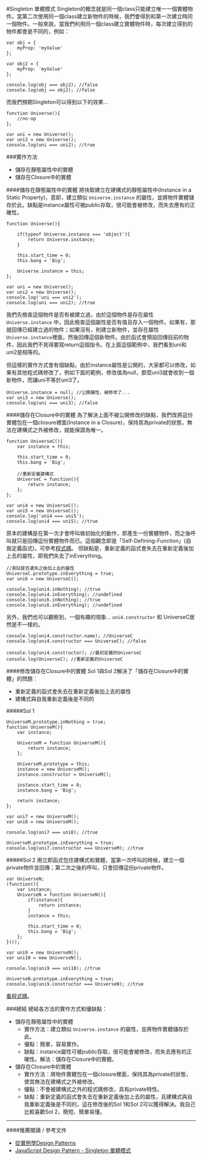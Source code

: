 #Singleton 單體模式
Singleton的概念就是同一個class只能建立唯一一個實體物件。當第二次使用同一個class建立新物件的時候，我們會得到和第一次建立時同一個物件。一般來說，當我們利用同一個class建立實體物件時，每次建立得到的物件都會是不同的，例如：    

	var obj = {
		myProp: 'myValue'
	};
	
	var obj2 = {
		myProp: 'myValue'
	};
	
	console.log(obj === obj2); //false
	console.log(obj == obj2); //false

而我們預期Singleton可以得到以下的效果...  

	function Universe(){
		//no-op
	};
	
	var uni = new Universe();
	var uni2 = new Universe();
	console.log(uni === uni2); //true

###實作方法
- 儲存在靜態屬性中的實體
- 儲存在Closure中的實體

####儲存在靜態屬性中的實體
將快取建立在建構式的靜態屬性中(Instance in a Static Property)，意即，建立類似 `Universe.instance` 的屬性，並將物件實體儲存於此。缺點是instance屬性可被public存取，很可能會被修改，而失去應有的正確性。  

	function Universe(){
		
		if(typeof Universe.instance === 'object'){
			return Universe.instance;
		}
	
		this.start_time = 0;
		this.bang = 'Big';
	
		Universe.instance = this;
	};
	
	var uni = new Universe();
	var uni2 = new Universe();
	console.log('uni === uni2');
	console.log(uni === uni2); //true

我們先檢查這個物件是否有被建立過，由於這個物件是存在屬性 `Universe.instance` 中，因此檢查這個屬性是否有值且存入一個物件。如果有，那就回傳已經建立過的物件；如果沒有，則建立新物件，並存在屬性 `Universe.instance`裡面，然後回傳這個新物件。由於函式會預設回傳目前的物件，因此我們不見得要寫return這個指令。在上面這個範例中，我們看到uni和uni2是相等的。  

但這樣的實作方式會有個缺點，由於instance屬性是公開的，大家都可以修改，如果有其他程式碼修改了，例如下面的範例，修改值為null，那麼uni3就會收到一個新物件，而讓uni不等於uni3了。  
	
	Universe.instance = null; //公開屬性，被修改了...
	var uni3 = new Universe();
	console.log(uni === uni3); //false

####儲存在Closure中的實體
為了解決上面不被公開修改的缺點，我們改將這份實體包在一個closure裡面(Instance in a Closure)，保持其為private的狀態，無法在建構式之外被修改，就能保證為唯一。  

	function UniverseC(){
		var instance = this;
	
		this.start_time = 0;
		this.bang = 'Big';
	
		//重新定義建構式
		UniverseC = function(){
			return instance;
		};
	};
	
	var uni4 = new UniverseC();
	var uni5 = new UniverseC();
	console.log('uni4 === uni5');
	console.log(uni4 === uni5); //true


原本的建構是在第一次才會呼叫做初始化的動作，即產生一份實體物件，而之後呼叫就只是回傳這份實體物件而已。這個觀念即是「Self-Defining-Function」(自我定義函式)，可參考[程式碼](https://github.com/cythilya/Code_Snippets/blob/master/functional_snippet/self-defining-function.html)。 但缺點是，重新定義的函式會失去在重新定義後加上去的屬性，即我們失去了inEverything。  

	//測試是否遺失之後加上去的屬性
	UniverseC.prototype.inEverything = true;
	var uni6 = new UniverseC();
	
	console.log(uni4.inNothing); //true
	console.log(uni4.inEverything); //undefined
	console.log(uni6.inNothing); //true
	console.log(uni6.inEverything); //undefined

另外，我們也可以觀察到，一個有趣的現象... `uni4.constructor` 和 UniverseC居然是不一樣的。  

	console.log(uni4.constructor.name); //UniverseC
	console.log(uni4.constructor === UniverseC); //false
	
	console.log(uni4.constructor); //最初定義的UniverseC
	console.log(UniverseC); //重新定義的UniverseC

####修改儲存在Closure中的實體
Sol 1與Sol 2解決了「儲存在Closure中的實體」的問題：

- 重新定義的函式會失去在重新定義後加上去的屬性
- 建構式與自我重新定義後是不同的

#####Sol 1

	UniverseM.prototype.inNothing = true;
	function UniverseM(){
		var instance;
	
		UniverseM = function UniverseM(){
			return instance;
		};
	
		UniverseM.prototype = this;
		instance = new UniverseM();
		instance.constructor = UniverseM();
	
		instance.start_time = 0;
		instance.bang = 'Big';
	
		return instance;
	};
	
	var uni7 = new UniverseM();
	var uni8 = new UniverseM();
	
	console.log(uni7 === uni8); //true
	
	UniverseM.prototype.inEverything = true;
	console.log(uni7.constructor === UniverseM); //true

#####Sol 2
用立即函式包住建構式和實體，當第一次呼叫的時候，建立一個private物件並回傳；第二次之後的呼叫，只會回傳這份private物件。

	var UniverseN;
	(function(){
		var instance;
		UniverseN = function UniverseN(){
			if(instance){
				return instance;
			}
			instance = this;
	
			this.start_time = 0;
			this.bang = 'Big';
		};
	}());
	
	var uni9 = new UniverseN();
	var uni10 = new UniverseN();
	
	console.log(uni9 === uni10); //true
	
	UniverseN.prototype.inEverything = true;
	console.log(uni9.constructor === UniverseN); //true

[看程式碼](singleton.html)。  

###總結
總結各方法的實作方式和優缺點：  

- 儲存在靜態屬性中的實體
	- 實作方法：建立類似 `Universe.instance` 的屬性，並將物件實體儲存於此。
	- 優點：簡單，容易實作。
	- 缺點：instance屬性可被public存取，很可能會被修改，而失去應有的正確性。解法：儲存在Closure中的實體。
- 儲存在Closure中的實體
	- 實作方法：將物件實體包在一個closure裡面，保持其為private的狀態，使其無法在建構式之外被修改。
	- 優點：不會被建構式之外的程式碼修改，具有private特性。
	- 缺點：重新定義的函式會失去在重新定義後加上去的屬性，且建構式與自我重新定義後是不同的，這在修改後的Sol 1和Sol 2可以獲得解決。我自己比較喜歡Sol 2，簡短、簡單易懂。

---
####推薦閱讀 / 參考文件
- [從實例學Design Patterns](http://slides.com/jaceju/design-patterns-by-examples/#/)
- [JavaScript Design Pattern - Singleton 單體模式](http://cythilya.blogspot.tw/2015/06/javascript-design-pattern-singleton.html)
